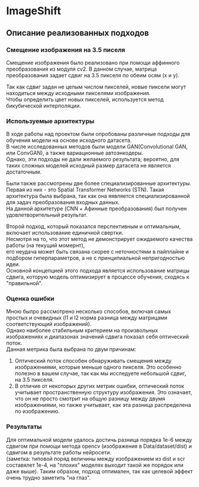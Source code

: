 # ImageShift  

## Описание реализованных подходов  
### Смещение изображения на 3.5 писеля  
Смещение изображения было реализовано при помощи аффинного преобразования из модуля cv2. 
В данном случае, матрица преобразования задает сдвиг на 3.5 пикселя по обеим осям (x и y).  

Так как сдвиг задан не целым числом пикселей, новые пиксели могут находиться между исходными пикселями изображения.   
Чтобы определить цвет новых пикселей, используется метод бикубической интерполяции.

### Используемые архитектуры  
В ходе работы над проектом были опробованы различные подходы для обучения модели на основе исходного датасета.  
В числе исследованных методов были модели   GAN(Convolutional GAN, или ConvGAN), а также вариационные автоэнкодеры.  
Однако, эти подходы не дали желаемого результата; вероятно, для таких сложных моделей исходный размер датасета не является достаточным. 


Были также рассмотрены две более специализированные архитектуры.  
Первая из них - это Spatial Transformer Networks (STN). Такая архитектура была выбрана, так как она яявляется специализированной для задач преобразования входных данных.  
На данной архитетуре (CNN + Афинные преобразования) был получен удовлетворительный результат.

Второй подход, который показался перспективным и оптимальным, включает использование единичной свертки.  
Несмотря на то, что этот метод  не демонстрирует ожидаемого качества работы (на текущий момернт),  
его неудача может быть связана скорее с неточностями в пайплайне и подбором гиперпараметров, а не с принципиальной непригодностью идеи.  
Основной концепцией этого подхода является использование матрицы сдвига, которую модель оптимизирует в процессе обучения, сходясь к "правильной".

### Оценка ошибки
Мною былро рассмотрено несколько способов, включая самых простых и очевидных (l1 и l2 норма разница между матрицами соответствующий изображений).  
Однако наиболее стабильным критерием на произвольных изображениях и диапазонах значений сдвига показал себя оптический поток.  
Данная метрика была выбрана по двум причинам:  
1.  Оптический поток способен обнаруживать смещения между изображениями, которые меньше одного пикселя. Это особенно полезно в вашем случае, так как мы исследуете небольшой сдвиг, на 3.5 пикселя.
2.  В отличие от некоторых других метрик ошибки, оптический поток учитывает пространственную структуру изображения. Это означает, что он не просто смотрит на общую разницу между двумя изображениями, но также учитывает, как эта разница распределена по изображению.

### Результаты  
Для оптимальной модели удалось достичь разница порядка 1e-6 между сдвигом при помощи метода opencv (изображения в Data/dataset/dist) и сдвигом в результате работы нейросети.  
(заметка: типовой поряд величины между изображением из dist и scr составялет 1e-4, на "плохих" моделях выходит такой же порядок или даже выше).
Таким образом, подход оптимален, так как целевой эффект очень трудно заметить "на глаз".
